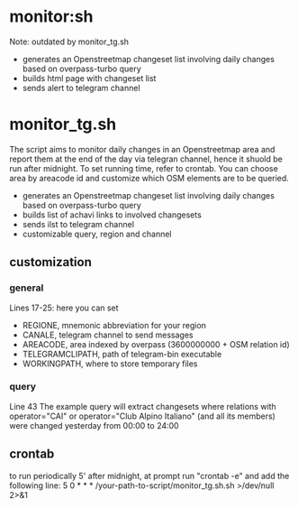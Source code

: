 # monitor:sh 
Note: outdated by monitor_tg.sh
- generates an Openstreetmap changeset list involving daily changes based on overpass-turbo query
- builds html page with changeset list
- sends alert to telegram channel

# monitor_tg.sh
The script aims to monitor daily changes in an Openstreetmap area and report them at the end of the day via telegran channel, hence it shuold be run after midnight. To set running time, refer to crontab. You can choose area by areacode id and customize which OSM elements are to be queried.

- generates an Openstreetmap changeset list involving daily changes based on overpass-turbo query
- builds list of achavi links to involved changesets
- sends ilst to telegram channel
- customizable query, region and channel

## customization
### general
Lines 17-25: here you can set
- REGIONE, mnemonic abbreviation for your region
- CANALE, telegram channel to send messages
- AREACODE, area indexed by overpass (3600000000 + OSM relation id)
- TELEGRAMCLIPATH, path of telegram-bin executable 
- WORKINGPATH, where to store temporary files
### query
Line 43
The example query will extract changesets where relations with operator="CAI" or operator="Club Alpino Italiano" (and all its members) were changed yesterday from 00:00 to 24:00

## crontab 
to run periodically 5' after midnight, at prompt run "crontab -e" and add the following line:
5 0 * * * /your-path-to-script/monitor_tg.sh.sh >/dev/null 2>&1 

